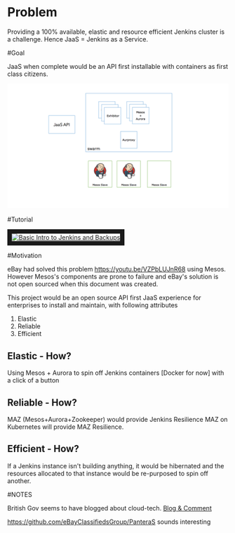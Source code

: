 
# Problem

Providing a 100% available, elastic and resource efficient Jenkins cluster is a challenge. Hence JaaS = Jenkins as a Service.

#Goal

JaaS when complete would be an API first installable with containers as first class citizens.

![JaaS - Logo](https://raw.githubusercontent.com/ciapi/jaas/master/docs/design/JaaS-High-Level-Design.png)

#Tutorial

<a href="http://www.youtube.com/watch?feature=player_embedded&v=OVHMULHB7CE
" target="_blank"><img src="http://img.youtube.com/vi/OVHMULHB7CE/0.jpg" 
alt="Basic Intro to Jenkins and Backups" width="240" height="180" border="10" /></a>

#Motivation

eBay had solved this problem https://youtu.be/VZPbLUJnR68 using Mesos. However Mesos's components are prone to failure and eBay's solution is not open sourced when this document was created.

This project would be an open source API first JaaS experience for enterprises to install and maintain, with following attributes

1. Elastic
2. Reliable
3. Efficient

## Elastic - How?

Using Mesos + Aurora to spin off Jenkins containers [Docker for now] with a click of a button

## Reliable - How?

MAZ (Mesos+Aurora+Zookeeper) would provide Jenkins Resilience
MAZ on Kubernetes will provide MAZ Resilience.

## Efficient - How?

If a Jenkins instance isn't building anything, it would be hibernated and the resources allocated to that instance would be re-purposed to spin off another.


#NOTES

British Gov seems to have blogged about cloud-tech. [Blog & Comment](https://gdstechnology.blog.gov.uk/2015/10/27/looking-at-open-source-paas-technologies/#comment-52911) 

https://github.com/eBayClassifiedsGroup/PanteraS sounds interesting
